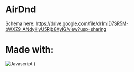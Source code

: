 # AirDnd
Schema here:
https://drive.google.com/file/d/1mlD7SR5M-bWXZ9_ANdyKlyU5Rjb8XyIG/view?usp=sharing

# Made with:
![Javascript](https://img.shields.io/badge/Ableton%20Live-F7DF1E?style=for-the-badge&logo=AbletonLive&logoColor=white)
)
